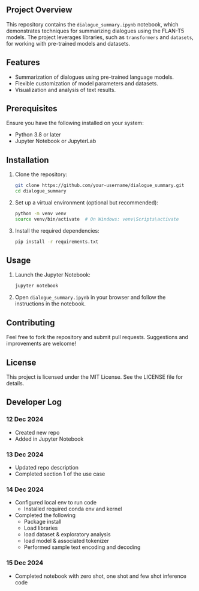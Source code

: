 ## Project Overview
This repository contains the `dialogue_summary.ipynb` notebook, which demonstrates techniques for summarizing dialogues using the FLAN-T5 models. The project leverages libraries, such as `transformers` and `datasets`, for working with pre-trained models and datasets.

## Features
- Summarization of dialogues using pre-trained language models.
- Flexible customization of model parameters and datasets.
- Visualization and analysis of text results.

## Prerequisites
Ensure you have the following installed on your system:
- Python 3.8 or later
- Jupyter Notebook or JupyterLab

## Installation
1. Clone the repository:
   ```bash
   git clone https://github.com/your-username/dialogue_summary.git
   cd dialogue_summary
   ```

2. Set up a virtual environment (optional but recommended):
   ```bash
   python -m venv venv
   source venv/bin/activate  # On Windows: venv\Scripts\activate
   ```

3. Install the required dependencies:
   ```bash
   pip install -r requirements.txt
   ```

## Usage
1. Launch the Jupyter Notebook:
   ```bash
   jupyter notebook
   ```

2. Open `dialogue_summary.ipynb` in your browser and follow the instructions in the notebook.

## Contributing
Feel free to fork the repository and submit pull requests. Suggestions and improvements are welcome!

## License
This project is licensed under the MIT License. See the LICENSE file for details.


## Developer Log

### 12 Dec 2024
- Created new repo
- Added in Jupyter Notebook

### 13 Dec 2024
- Updated repo description
- Completed section 1 of the use case

### 14 Dec 2024
- Configured local env to run code
    - Installed required conda env and kernel 
- Completed the following
    - Package install
    - Load libraries
    - load dataset & exploratory analysis
    - load model & associated tokenizer
    - Performed sample text encoding and decoding

### 15 Dec 2024
- Completed notebook with zero shot, one shot and few shot inference code
